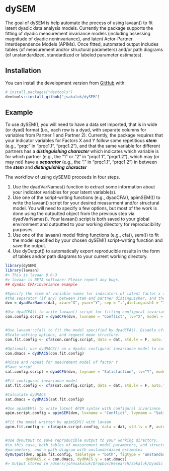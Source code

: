 
<!-- README.md is generated from README.Rmd. Please edit that file -->

# dySEM

<!-- badges: start -->

<!-- badges: end -->

The goal of dySEM is help automate the process of using lavaan() to fit
latent dyadic data analysis models. Currently the package supports the
fitting of dyadic measurement invariance models (including assessing
magnitude of dyadic noninvariance), and latent Actor-Partner
Interdependence Models (APIMs). Once fitted, automated output includes
tables (of measurement and/or structural parameters) and/or path
diagrams (of unstandardized, standardized or labeled parameter
estimates).

## Installation

You can install the development version from
[GitHub](https://github.com/) with:

``` r
# install.packages("devtools")
devtools::install_github("jsakaluk/dySEM")
```

## Example

To use dySEM(), you will need to have a data set imported, that is in
wide (or dyad) format (i.e., each row is a dyad, with separate columns
for variables from Partner 1 and Partner 2). Currently, the package
requires that your indicator variables for Factors X and Y follow some
repetitious ***stem*** (e.g., “prqc” in “prqc1.1”, “prqc1.2”), and that
the same variable for different partners has a ***distinguishing
character*** which indicates which variable is for which partner (e.g.,
the “1” or “2” in “prqc1.1”, “prqc1.2”), which may (or may not) have a
***separator*** (e.g., the “.” in “prqc1.1”, “prqc1.2”) in between the
***stem*** and ***distinguishing character***

The workflow of using dySEM() proceeds in four steps.

1.  Use the dyadVarNames() function to extract some information about
    your indicator variables for your latent variable(s).
2.  Use one of the script-writing functions (e.g., dyadCFA(), apimSEM())
    to write the lavaan() script for your desired measurment and/or
    structural model. You will need to specify a few options, but most
    of the work is done using the outputted object from the previous
    step via dyadVarNames(). Your lavaan() script is both saved to your
    global environment and outputted to your working directory for
    reproducibility purposes.
3.  Use one of the lavaan() model fitting functions (e.g., cfa(), sem())
    to fit the model specified by your chosen dySEM() script-writing
    function and save the output.
4.  Use dyOutput() to automatically export reproducible results in the
    form of tables and/or path diagrams to your current working
    directory.

<!-- end list -->

``` r
library(dySEM)
library(lavaan)
#> This is lavaan 0.6-3
#> lavaan is BETA software! Please report any bugs.
## dyadic CFA/invariance example 

#Specify the stem of variable names for indicators of latent factor x and/or y, 
#the separator (if any) between stem and partner distinguisher, and the partner distinguisher for each partner
dvn = dyadVarNames(dat, xvar="X", yvar="Y", sep = ".",distinguish1 = "1", distinguish2 = "2")

#Use dyadCFA() to write lavaan() script for fitting configural invariance model. lvxname is arbitrary, but lv argument must match factor from dyadVarNames().
con.config.script = dyadCFA(dvn, lvxname = "Conflict", lv="X", model = "configural")


#Use lavaan::cfa() to fit the model specified by dyadCFA(). Disable cfa()
#Scale-setting options, and request mean structure. 
con.fit.config <- cfa(con.config.script, data = dat, std.lv = F, auto.fix.first= F, meanstructure = T)

#Optional: use dydMACS() on a dyadic configural invariance model to compute the magnitude of noninvariance in indicators of the factor
con.dmacs = dydMACS(con.fit.config)

#Rinse and repeat for meaurement model of factor Y
#Save script
sat.config.script = dyadCFA(dvn, lvyname = "Satisfaction", lv="Y", model = "configural")

#Fit configural invariance model
sat.fit.config <- cfa(sat.config.script, data = dat, std.lv = F, auto.fix.first= F, meanstructure = T)

#Calculate dydMACS
sat.dmacs = dydMACS(sat.fit.config)

#Use apimSEM() to write latent APIM syntax with configural invariance
apim.script.config = apimSEM(dvn, lvxname = "Conflict", lvyname = "Satisfaction", model = "configural")

#Fit the model written by apimSEM() with lavaan
apim.fit.config <- cfa(apim.script.config, data = dat, std.lv = F, auto.fix.first= F, meanstructure = T)


#Use dyOutput to save reproducible output to your working directory,
#in this case, both tables of measurement model parameters, and structural
#parameters, and a path diagram with unstandardized estimates
dyOutput(dvn, apim.fit.config, tabletype = "both", figtype = "unstandardized",
         dydMACS.x = con.dmacs, dydMACS.y = sat.dmacs)
#> Output stored in /Users/johnsakaluk/Dropbox/Research/Sakaluk/Dyadic Invariance/Data and Scripts/dySEM/apim.png
```
